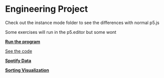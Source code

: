 # Engineering Project
Check out the instance mode folder to see the differences with normal p5.js

Some exercises will run in the p5.editor but some wont

[**Run the program**](https://mzamora1.github.io/home.html)

[See the code](https://github.com/mzamora1/)
 

[**Spotify Data**](https://mzamora1.github.io/Spotify-Data/)

[**Sorting Visualization**](https://mzamora1.github.io/Sorting-Visualization/)
